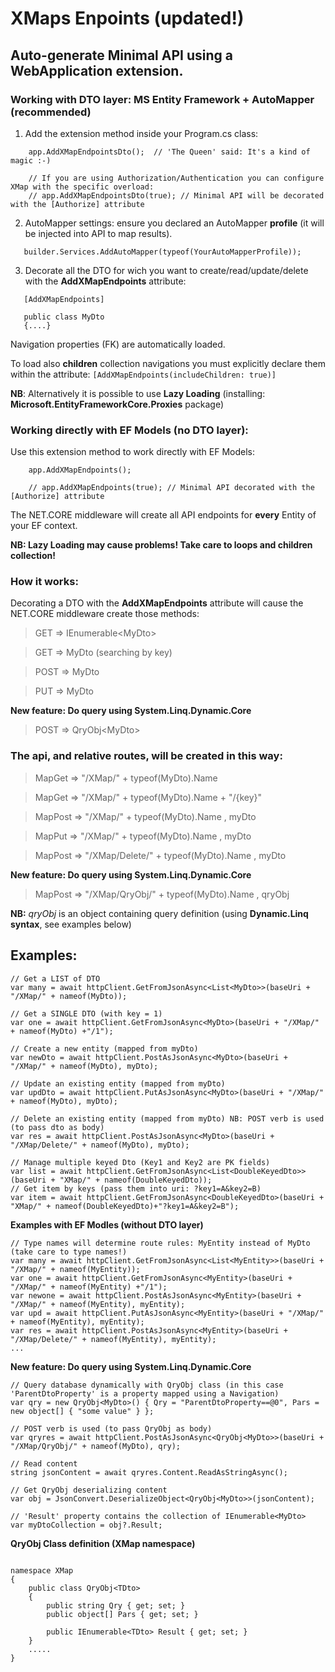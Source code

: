 # XMaps Enpoints (updated!) 

## Auto-generate Minimal API using a WebApplication extension.

### Working with DTO layer: MS Entity Framework + AutoMapper (recommended)

1)  Add the extension method inside your Program.cs class:

```
    app.AddXMapEndpointsDto();  // 'The Queen' said: It's a kind of magic :-)

    // If you are using Authorization/Authentication you can configure XMap with the specific overload:
    // app.AddXMapEndpointsDto(true); // Minimal API will be decorated with the [Authorize] attribute
```  

2) AutoMapper settings: ensure you declared an AutoMapper **profile** (it will be injected into API to map results).
 
 ```
    builder.Services.AddAutoMapper(typeof(YourAutoMapperProfile));
 ``` 

3) Decorate all the DTO for wich you want to create/read/update/delete with the **AddXMapEndpoints** attribute:

 ```
    [AddXMapEndpoints]

    public class MyDto
    {....}
 ```
Navigation properties (FK) are automatically loaded.

To load also **children** collection navigations you must explicitly declare them within the attribute:
`[AddXMapEndpoints(includeChildren: true)]`
 
**NB**: Alternatively it is possible to use **Lazy Loading** (installing: **Microsoft.EntityFrameworkCore.Proxies** package)


### Working directly with EF Models (no DTO layer):
Use this extension method to work directly with EF Models:
    
```
    app.AddXMapEndpoints();
    
    // app.AddXMapEndpoints(true); // Minimal API decorated with the [Authorize] attribute
```

The NET.CORE middleware will create all API endpoints for **every** Entity of your EF context.
  
**NB: Lazy Loading may cause problems! Take care to loops and children collection!**



### How it works: 

Decorating a DTO with the **AddXMapEndpoints** attribute will cause the NET.CORE middleware create those methods:

> GET 		=>	IEnumerable\<MyDto>

> GET 		=>	MyDto (searching by key)

> POST 		=>	MyDto

> PUT 		=>	MyDto


**New feature:  Do query using System.Linq.Dynamic.Core** 
> POST 	    => 	QryObj\<MyDto>


### The api, and relative routes, will be created in this way:

> MapGet	=>	"/XMap/" + typeof(MyDto).Name

> MapGet	=>	"/XMap/" + typeof(MyDto).Name 	+ "/{key}" 

> MapPost	=>	"/XMap/" + typeof(MyDto).Name	, myDto

> MapPut	=>	"/XMap/" + typeof(MyDto).Name	, myDto

> MapPost	=>	"/XMap/Delete/" + typeof(MyDto).Name	, myDto

**New feature: Do query using System.Linq.Dynamic.Core** 
> MapPost	=>	"/XMap/QryObj/" + typeof(MyDto).Name	, qryObj


  **NB:** *qryObj* is an object containing query definition (using **Dynamic.Linq syntax**, see examples below)

## Examples:

```
// Get a LIST of DTO
var many = await httpClient.GetFromJsonAsync<List<MyDto>>(baseUri + "/XMap/" + nameof(MyDto));

// Get a SINGLE DTO (with key = 1)
var one = await httpClient.GetFromJsonAsync<MyDto>(baseUri + "/XMap/" + nameof(MyDto) +"/1");

// Create a new entity (mapped from myDto)
var newDto = await httpClient.PostAsJsonAsync<MyDto>(baseUri + "/XMap/" + nameof(MyDto), myDto);

// Update an existing entity (mapped from myDto)
var updDto = await httpClient.PutAsJsonAsync<MyDto>(baseUri + "/XMap/" + nameof(MyDto), myDto);

// Delete an existing entity (mapped from myDto) NB: POST verb is used (to pass dto as body)
var res = await httpClient.PostAsJsonAsync<MyDto>(baseUri + "/XMap/Delete/" + nameof(MyDto), myDto);

// Manage multiple keyed Dto (Key1 and Key2 are PK fields)
var list = await httpClient.GetFromJsonAsync<List<DoubleKeyedDto>>(baseUri + "XMap/" + nameof(DoubleKeyedDto));
// Get item by keys (pass them into uri: ?key1=A&key2=B)
var item = await httpClient.GetFromJsonAsync<DoubleKeyedDto>(baseUri + "XMap/" + nameof(DoubleKeyedDto)+"?key1=A&key2=B");
```


**Examples with EF Modles (without DTO layer)** 
```
// Type names will determine route rules: MyEntity instead of MyDto (take care to type names!)
var many = await httpClient.GetFromJsonAsync<List<MyEntity>>(baseUri + "/XMap/" + nameof(MyEntity));
var one = await httpClient.GetFromJsonAsync<MyEntity>(baseUri + "/XMap/" + nameof(MyEntity) +"/1");
var newone = await httpClient.PostAsJsonAsync<MyEntity>(baseUri + "/XMap/" + nameof(MyEntity), myEntity);
var upd = await httpClient.PutAsJsonAsync<MyEntity>(baseUri + "/XMap/" + nameof(MyEntity), myEntity);
var res = await httpClient.PostAsJsonAsync<MyEntity>(baseUri + "/XMap/Delete/" + nameof(MyEntity), myEntity);
...
```

**New feature: Do query using System.Linq.Dynamic.Core** 
```
// Query database dynamically with QryObj class (in this case 'ParentDtoProperty' is a property mapped using a Navigation)
var qry = new QryObj<MyDto>() { Qry = "ParentDtoProperty==@0", Pars = new object[] { "some value" } }; 

// POST verb is used (to pass QryObj as body)
var qryres = await httpClient.PostAsJsonAsync<QryObj<MyDto>>(baseUri + "/XMap/QryObj/" + nameof(MyDto), qry);

// Read content
string jsonContent = await qryres.Content.ReadAsStringAsync();

// Get QryObj deserializing content
var obj = JsonConvert.DeserializeObject<QryObj<MyDto>>(jsonContent);

// 'Result' property contains the collection of IEnumerable<MyDto>
var myDtoCollection = obj?.Result;
```

**QryObj Class definition (XMap namespace)** 
```

namespace XMap
{
    public class QryObj<TDto>
    {
        public string Qry { get; set; }
        public object[] Pars { get; set; }

        public IEnumerable<TDto> Result { get; set; }
    }
    .....
}

```
